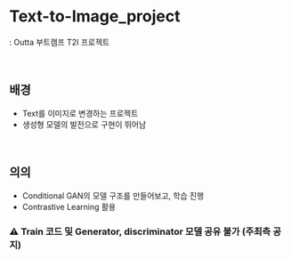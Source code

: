 # Text-to-Image_project
: Outta 부트캠프 T2I 프로젝트

<br>

## 배경
- Text를 이미지로 변경하는 프로젝트
- 생성형 모델의 발전으로 구현이 뛰어남
<br>

## 의의
- Conditional GAN의 모델 구조를 만들어보고, 학습 진행
- Contrastive Learning 활용
### ⚠ Train 코드 및 Generator, discriminator 모델 공유 불가 (주최측 공지)

